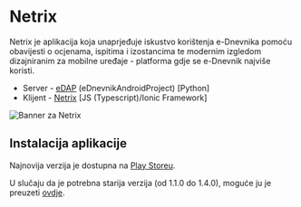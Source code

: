 # Netrix
Netrix je aplikacija koja unaprjeđuje iskustvo korištenja e-Dnevnika pomoću obavijesti o ocjenama, ispitima i izostancima te modernim izgledom dizajniranim za mobilne uređaje - platforma gdje se e-Dnevnik najviše koristi.

* Server - [eDAP](https://gitlab.sh.netrix.io/btx3/Netrix/blob/master/README_edap.md) (eDnevnikAndroidProject) [Python]
* Klijent - [Netrix](https://gitlab.sh.netrix.io/btx3/Netrix/blob/master/README_Netrix.md) [JS (Typescript)/Ionic Framework]

![Banner za Netrix](https://i.imgur.com/VkQ7SQX.jpg)

## Instalacija aplikacije

Najnovija verzija je dostupna na [Play Storeu](https://play.google.com/store/apps/details?id=io.btx3.netrix).

U slučaju da je potrebna starija verzija (od 1.1.0 do 1.4.0), moguće ju je preuzeti [ovdje](https://gitlab.sh.netrix.io/btx3/Netrix/-/releases).